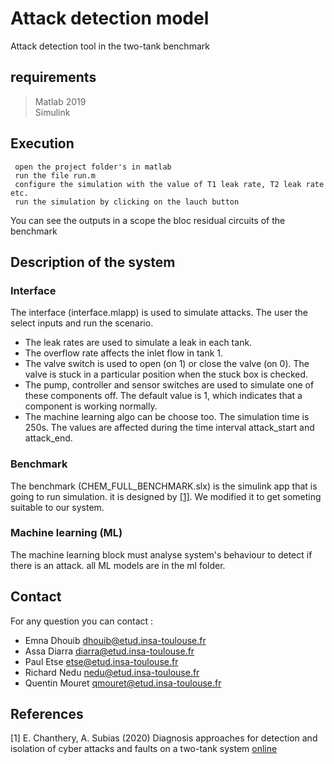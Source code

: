 # Attack detection model
Attack detection tool in the two-tank benchmark
## requirements
> Matlab 2019<br>
> Simulink

## Execution
```
 open the project folder's in matlab
 run the file run.m
 configure the simulation with the value of T1 leak rate, T2 leak rate etc.
 run the simulation by clicking on the lauch button
```
You can see the outputs in a scope the bloc residual circuits of the benchmark

## Description of the system
### Interface
The interface (interface.mlapp) is used to simulate attacks. The user the select inputs and run the scenario.
- The leak rates are used to simulate a leak in each tank.
- The overflow rate affects the inlet flow in tank 1.
- The valve switch is used to open (on 1) or close the valve (on 0). The valve is stuck in a particular position when the stuck box is checked. 
- The pump, controller and sensor switches are used to simulate one of these components off. The default value is 1, which indicates that a component is working normally.
- The machine learning algo can be choose too.
The simulation time is 250s. The values are affected during the time interval attack_start and attack_end.
### Benchmark
The benchmark (CHEM_FULL_BENCHMARK.slx) is the simulink app that is going to run simulation. it is designed by [[1]](#1). We modified it to get someting suitable to our system.
### Machine learning (ML)
The machine learning block must analyse system's behaviour to detect if there is an attack. all ML models are in the ml folder.

## Contact 
For any question you can contact :
* Emna Dhouib [dhouib@etud.insa-toulouse.fr](mailto:dhouib@etud.insa-toulouse.fr)
* Assa Diarra [diarra@etud.insa-toulouse.fr](mailto:diarra@etud.insa-toulouse.fr)
* Paul Etse [etse@etud.insa-toulouse.fr](mailto:etse@etud.insa-toulouse.fr)
* Richard Nedu [nedu@etud.insa-toulouse.fr](mailto:nedu@etud.insa-toulouse.fr)
*  Quentin Mouret [qmouret@etud.insa-toulouse.fr](mailto:qmouret@etud.insa-toulouse.fr)

## References
<a id="1">[1]</a> 
E. Chanthery, A. Subias (2020)
Diagnosis approaches for detection and isolation of
cyber attacks and faults on a two-tank system
[online](https://hal.laas.fr/hal-02439489/document)

